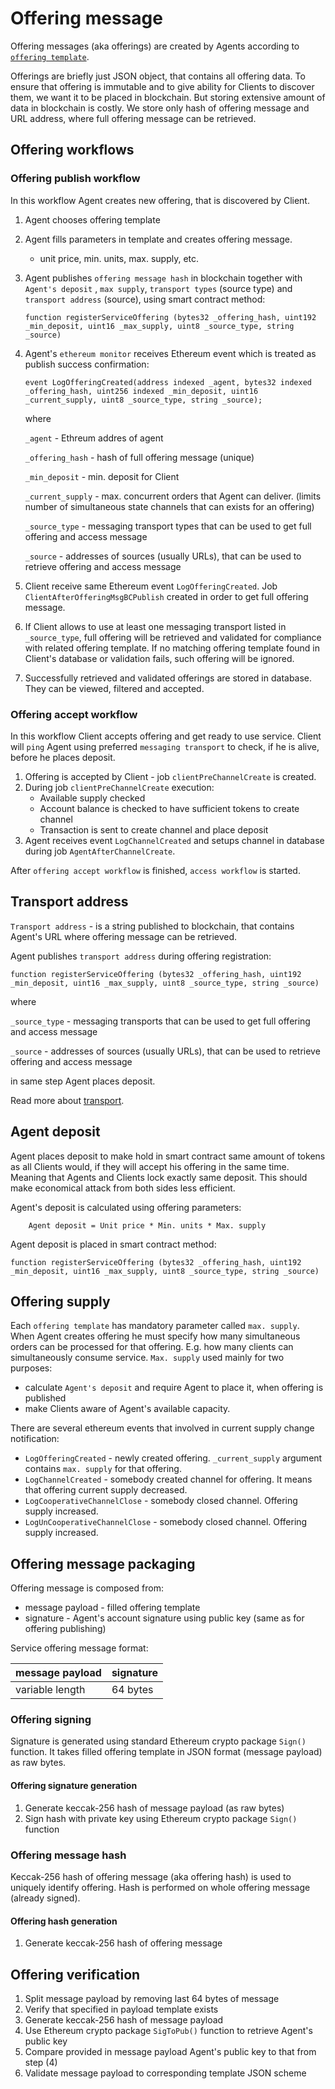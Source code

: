 # Offering message

Offering messages \(aka offerings\) are created by Agents according to [`offering template`](offering-template.md). 

Offerings are briefly just JSON object, that contains all offering data. To ensure that offering is immutable and to give ability for Clients to discover them, we want it to be placed in blockchain. But storing extensive amount of data in blockchain is costly. We store only hash of offering message and URL address, where full offering message can be retrieved.

## Offering workflows

### Offering publish workflow

In this workflow Agent creates new offering, that is discovered by Client.

1. Agent chooses offering template
2. Agent fills parameters in template and creates offering message.
   * unit price, min. units, max. supply, etc.
3. Agent publishes `offering message hash` in blockchain together with `Agent's deposit` , `max supply`, `transport types` \(source type\) and `transport address` \(source\), using smart contract method:

   ```text
   function registerServiceOffering (bytes32 _offering_hash, uint192 _min_deposit, uint16 _max_supply, uint8 _source_type, string _source)
   ```

4. Agent's `ethereum monitor` receives Ethereum event which is treated as publish success confirmation:

   ```text
   event LogOfferingCreated(address indexed _agent, bytes32 indexed _offering_hash, uint256 indexed _min_deposit, uint16 _current_supply, uint8 _source_type, string _source);
   ```

   where  


   `_agent` - Ethreum addres of agent

   `_offering_hash` - hash of full offering message \(unique\)

   `_min_deposit` - min. deposit for Client

   `_current_supply` - max. concurrent orders that Agent can deliver. \(limits number of simultaneous state channels that can exists for an offering\)

   `_source_type` - messaging transport types that can be used to get full offering and access message

   `_source` - addresses of sources \(usually URLs\), that can be used to retrieve offering and access message

5. Client receive same Ethereum event `LogOfferingCreated`. Job `ClientAfterOfferingMsgBCPublish` created in order to get full offering message. 
6. If Client allows to use at least one messaging transport listed in `_source_type`, full offering will be retrieved and validated for compliance with related offering template. If no matching offering template found in Client's database or validation fails, such offering will be ignored.
7. Successfully retrieved and validated offerings are stored in database. They can be viewed, filtered and accepted.

### Offering accept workflow

In this workflow Client accepts offering and get ready to use service. Client will `ping` Agent using preferred `messaging transport` to check, if he is alive, before he places deposit.

1. Offering is accepted by Client - job `clientPreChannelCreate` is created.
2. During job `clientPreChannelCreate` execution:
   * Available supply checked
   * Account balance is checked to have sufficient tokens to create channel
   * Transaction is sent to create channel and place deposit
3. Agent receives event `LogChannelCreated` and setups channel in database during job `AgentAfterChannelCreate`.

After `offering accept workflow` is finished, `access workflow` is started.

## Transport address

`Transport address` - is a string published to blockchain, that contains Agent's URL where offering message can be retrieved.

Agent publishes `transport address` during offering registration:

```text
function registerServiceOffering (bytes32 _offering_hash, uint192 _min_deposit, uint16 _max_supply, uint8 _source_type, string _source)
```

where

`_source_type` - messaging transports that can be used to get full offering and access message

`_source` - addresses of sources \(usually URLs\), that can be used to retrieve offering and access message

in same step Agent places deposit.

Read more about [transport](../transport.md).

## Agent deposit

Agent places deposit to make hold in smart contract same amount of tokens as all Clients would, if they will accept his offering in the same time. Meaning that Agents and Clients lock exactly same deposit. This should make economical attack from both sides less efficient.

Agent's deposit is calculated using offering parameters:

```text
    Agent deposit = Unit price * Min. units * Max. supply
```

Agent deposit is placed in smart contract method:

```text
function registerServiceOffering (bytes32 _offering_hash, uint192 _min_deposit, uint16 _max_supply, uint8 _source_type, string _source)
```

## Offering supply

Each `offering template` has mandatory parameter called `max. supply`. When Agent creates offering he must specify how many simultaneous orders can be processed for that offering. E.g. how many clients can simultaneously consume service. `Max. supply` used mainly for two purposes:

* calculate `Agent's deposit` and require Agent to place it, when offering is published
* make Clients aware of Agent's available capacity.

There are several ethereum events that involved in current supply change notification:

* `LogOfferingCreated` - newly created offering. `_current_supply` argument contains `max. supply` for that offering.
* `LogChannelCreated` - somebody created channel for offering. It means that offering current supply decreased.
* `LogCooperativeChannelClose` - somebody closed channel. Offering supply increased.
* `LogUnCooperativeChannelClose` - somebody closed channel. Offering supply increased.

## Offering message packaging

Offering message is composed from:

* message payload - filled offering template
* signature - Agent's account signature using public key \(same as for offering publishing\)

Service offering message format:

| message payload | signature |
| :--- | :--- |
| variable length | 64 bytes |

### Offering signing

Signature is generated using standard Ethereum crypto package `Sign()` function. It takes filled offering template in JSON format \(message payload\) as raw bytes.

#### Offering signature generation

1. Generate keccak-256 hash of message payload \(as raw bytes\)
2. Sign hash with private key using Ethereum crypto package `Sign()` function

### Offering message hash

Keccak-256 hash of offering message \(aka offering hash\) is used to uniquely identify offering. Hash is performed on whole offering message \(already signed\).

#### Offering hash generation

1. Generate keccak-256 hash of offering message

## Offering verification

1. Split message payload by removing last 64 bytes of message
2. Verify that specified in payload template exists
3. Generate keccak-256 hash of message payload
4. Use Ethereum crypto package `SigToPub()` function to retrieve Agent's public key
5. Compare provided in message payload Agent's public key to that from step \(4\)
6. Validate message payload to corresponding template JSON scheme



